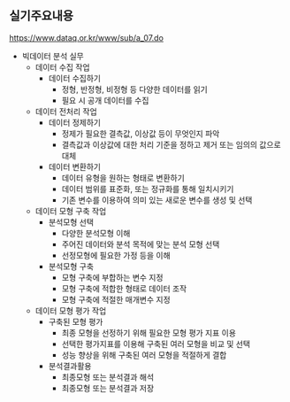 
## 실기주요내용

https://www.dataq.or.kr/www/sub/a_07.do

* 빅데이터 분석 실무
  * 데이터 수집 작업
    * 데이터 수집하기
      * 정형, 반정형, 비정형 등 다양한 데이터를 읽기
      * 필요 시 공개 데이터를 수집
  * 데이터 전처리 작업
    * 데이터 정제하기
      * 정제가 필요한 결측값, 이상값 등이 무엇인지 파악
      * 결측값과 이상값에 대한 처리 기준을 정하고 제거 또는 임의의 값으로 대체
    * 데이터 변환하기
      * 데이터 유형을 원하는 형태로 변환하기
      * 데이터 범위를 표준화, 또는 정규화를 통해 일치시키기
      * 기존 변수를 이용하여 의미 있는 새로운 변수를 생성 및 선택
  * 데이터 모형 구축 작업
    * 분석모형 선택
      * 다양한 분석모형 이해
      * 주어진 데이터와 분석 목적에 맞는 분석 모형 선택
      * 선정모형에 필요한 가정 등을 이해
    * 분석모형 구축
      * 모형 구축에 부합하는 변수 지정
      * 모형 구축에 적합한 형태로 데이터 조작
      * 모형 구축에 적절한 매개변수 지정
  * 데이터 모형 평가 작업
    * 구축된 모형 평가
      * 최종 모형을 선정하기 위해 필요한 모형 평가 지표 이용
      * 선택한 평가지표를 이용해 구축된 여러 모형을 비교 및 선택
      * 성능 향상을 위해 구축된 여러 모형을 적절하게 결합
    * 분석결과활용
      * 최종모형 또는 분석결과 해석
      * 최종모형 또는 분석결과 저장